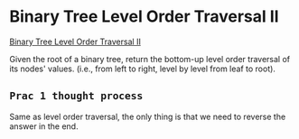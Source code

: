 # Binary Tree Level Order Traversal II

[Binary Tree Level Order Traversal II](https://leetcode.com/problems/binary-tree-level-order-traversal-ii/description/)

Given the root of a binary tree, return the bottom-up level order traversal of its nodes' values. (i.e., from left to right, level by level from leaf to root).

## `Prac 1 thought process`

Same as level order traversal, the only thing is that we need to reverse the answer in the end.
